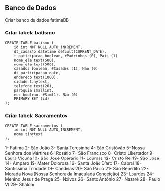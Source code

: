 ## Banco de Dados
Criar banco de dados fatimaDB

### Criar tabela batismo
```
CREATE TABLE batismo (
	id int NOT NULL AUTO_INCREMENT,
    dt_cadasto datetime default(CURRENT_DATE),
    t_paticipacao boolean, #Padrinhos (0), Pais (1)
    nome_ele text(500),
    nome_ela text(500),
    casados boolean, #Casados (1), Não (0)
    dt_participacao date,
    endereco text(1000),
    cidade tinytext,
    telefone text(20),
    paroquia smallint,
    ecc boolean, #Sim(1), Não (0)
	PRIMARY KEY (id)
);
```
### Criar tabela Sacramentos
```
CREATE TABLE sacramentos (
	id int NOT NULL AUTO_INCREMENT,
    nome tinytext
);
```


1- Fatima 
2- São João
3- Santa Teresinha
4- São Cristóvão
5- Nossa Senhora dos Mártires
6- Rosário
7- São Francisco
8- Cristo Libertador
9- Laura Vicuña
10- São José Operário
11- Lourdes
12- Cristo Rei
13- São José
14- Amparo
15- Mater Dolorosa
16- Santa João D’arc 
17- Cabral
18- Santíssima Trindade 
19- Candeias
20- São Paulo
21- São Benedito
22- Morada Nova (Nossa Senhora da Imaculada Conceição)
23- Lourdes
24- Menino Jesus de Praga
25- Noivos
26- Santo Antônio
27- Nazaré
28- Paulo VI
29- Shalom




